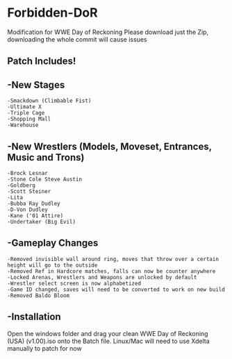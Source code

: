 # Forbidden-DoR
Modification for WWE Day of Reckoning
Please download just the Zip, downloading the whole commit will cause issues

## Patch Includes!
## -New Stages
    -Smackdown (Climbable Fist)
    -Ultimate X
    -Triple Cage
    -Shopping Mall
    -Warehouse

## -New Wrestlers (Models, Moveset, Entrances, Music and Trons)
    -Brock Lesnar
    -Stone Cole Steve Austin
    -Goldberg
    -Scott Steiner
    -Lita
    -Bubba Ray Dudley
    -D-Von Dudley
    -Kane ('01 Attire)
    -Undertaker (Big Evil)

## -Gameplay Changes
    -Removed invisible wall around ring, moves that throw over a certain height will go to the outside
    -Removed Ref in Hardcore matches, falls can now be counter anywhere
    -Locked Arenas, Wrestlers and Weapons are unlocked by default
    -Wrestler select screen is now alphabetized
    -Game ID changed, saves will need to be converted to work on new build
    -Removed Baldo Bloom
    
## -Installation
Open the windows folder and drag your clean WWE Day of Reckoning (USA) (v1.00).iso onto the Batch file.
Linux/Mac will need to use Xdelta manually to patch for now
